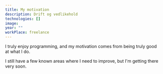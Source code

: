 ```yaml
---
title: My motivation
description: Drift og vedlikehold
technologies: []
image: 
year: ""
workPlace: freelance
---
```


I truly enjoy programming, and my motivation comes from being truly good at what I do.

I still have a few known areas where I need to improve, but I'm getting there very soon.

